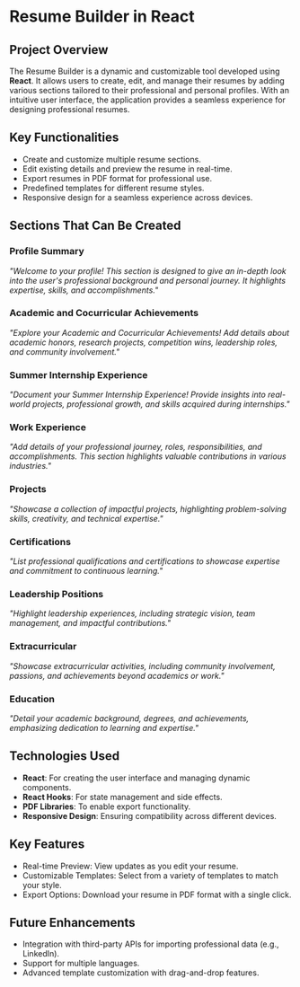 <h1>Resume Builder in React</h1>
    <h2>Project Overview</h2>
    <p>
        The Resume Builder is a dynamic and customizable tool developed using <strong>React</strong>. It allows users to create, edit, and manage their resumes by adding various sections tailored to their professional and personal profiles. With an intuitive user interface, the application provides a seamless experience for designing professional resumes.
    </p>
    <h2>Key Functionalities</h2>
    <ul>
        <li>Create and customize multiple resume sections.</li>
        <li>Edit existing details and preview the resume in real-time.</li>
        <li>Export resumes in PDF format for professional use.</li>
        <li>Predefined templates for different resume styles.</li>
        <li>Responsive design for a seamless experience across devices.</li>
    </ul>
    <h2>Sections That Can Be Created</h2>
    <h3>Profile Summary</h3>
    <p>
        <em>"Welcome to your profile! This section is designed to give an in-depth look into the user's professional background and personal journey. It highlights expertise, skills, and accomplishments."</em>
    </p>
    <h3>Academic and Cocurricular Achievements</h3>
    <p>
        <em>"Explore your Academic and Cocurricular Achievements! Add details about academic honors, research projects, competition wins, leadership roles, and community involvement."</em>
    </p>
    <h3>Summer Internship Experience</h3>
    <p>
        <em>"Document your Summer Internship Experience! Provide insights into real-world projects, professional growth, and skills acquired during internships."</em>
    </p>
    <h3>Work Experience</h3>
    <p>
        <em>"Add details of your professional journey, roles, responsibilities, and accomplishments. This section highlights valuable contributions in various industries."</em>
    </p>
    <h3>Projects</h3>
    <p>
        <em>"Showcase a collection of impactful projects, highlighting problem-solving skills, creativity, and technical expertise."</em>
    </p>
    <h3>Certifications</h3>
    <p>
        <em>"List professional qualifications and certifications to showcase expertise and commitment to continuous learning."</em>
    </p>
    <h3>Leadership Positions</h3>
    <p>
        <em>"Highlight leadership experiences, including strategic vision, team management, and impactful contributions."</em>
    </p>
    <h3>Extracurricular</h3>
    <p>
        <em>"Showcase extracurricular activities, including community involvement, passions, and achievements beyond academics or work."</em>
    </p>
    <h3>Education</h3>
    <p>
        <em>"Detail your academic background, degrees, and achievements, emphasizing dedication to learning and expertise."</em>
    </p>
    <h2>Technologies Used</h2>
    <ul>
        <li><strong>React</strong>: For creating the user interface and managing dynamic components.</li>
        <li><strong>React Hooks</strong>: For state management and side effects.</li>
        <li><strong>PDF Libraries</strong>: To enable export functionality.</li>
        <li><strong>Responsive Design</strong>: Ensuring compatibility across different devices.</li>
    </ul>
    <h2>Key Features</h2>
    <ul>
        <li>Real-time Preview: View updates as you edit your resume.</li>
        <li>Customizable Templates: Select from a variety of templates to match your style.</li>
        <li>Export Options: Download your resume in PDF format with a single click.</li>
    </ul>
    <h2>Future Enhancements</h2>
    <ul>
        <li>Integration with third-party APIs for importing professional data (e.g., LinkedIn).</li>
        <li>Support for multiple languages.</li>
        <li>Advanced template customization with drag-and-drop features.</li>
    </ul>
